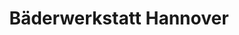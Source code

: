 ---
title: "Bäderwerkstatt Hannover"
url: /hannover/baederwerkstatt-hannover/
shop: Sanitätshaus
---